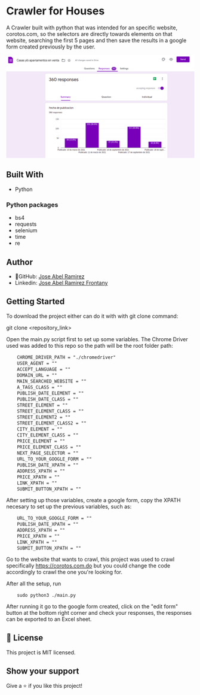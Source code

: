 # Crawler for Houses

A Crawler built with python that was intended for an specific website, corotos.com, so the selectors are directly towards elements on that website, searching the first 5 pages and then save the results in a google form created previously by the user.


![screenshot](./app_screenshot.png)



## Built With
- Python


### Python packages

- bs4
- requests
- selenium
- time
- re


## Author

- 👤GitHub: [Jose Abel Ramirez](https://github.com/jose-Abel)
- Linkedin: [Jose Abel Ramirez Frontany](https://www.linkedin.com/in/jose-abel-ramirez-frontany-7674a842/)


## Getting Started

To download the project either can do it with with git clone command:

git clone <repository_link>

Open the main.py script first to set up some variables. The Chrome Driver used was added to this repo so the path will be the root folder path:

```
	CHROME_DRIVER_PATH = "./chromedriver"
	USER_AGENT = ""
	ACCEPT_LANGUAGE = ""
	DOMAIN_URL = ""
	MAIN_SEARCHED_WEBSITE = ""
	A_TAGS_CLASS = ""
	PUBLISH_DATE_ELEMENT = ""
	PUBLISH_DATE_CLASS = ""
	STREET_ELEMENT = ""
	STREET_ELEMENT_CLASS = ""
	STREET_ELEMENT2 = ""
	STREET_ELEMENT_CLASS2 = ""
	CITY_ELEMENT = ""
	CITY_ELEMENT_CLASS = ""
	PRICE_ELEMENT = ""
	PRICE_ELEMENT_CLASS = ""
	NEXT_PAGE_SELECTOR = ""
	URL_TO_YOUR_GOOGLE_FORM = ""
	PUBLISH_DATE_XPATH = ""
	ADDRESS_XPATH = ""
	PRICE_XPATH = ""
	LINK_XPATH = ""
	SUBMIT_BUTTON_XPATH = ""
```


After setting up those variables, create a google form, copy the XPATH necesary to set up the previous variables, such as:

```
	URL_TO_YOUR_GOOGLE_FORM = ""
	PUBLISH_DATE_XPATH = ""
	ADDRESS_XPATH = ""
	PRICE_XPATH = ""
	LINK_XPATH = ""
	SUBMIT_BUTTON_XPATH = ""
```


Go to the website that wants to crawl, this project was used to crawl specifically https://corotos.com.do but you could change the code accordingly to crawl the one you're looking for.




After all the setup, run 

```
	sudo python3 ./main.py
```

After running it go to the google form created, click on the "edit form" button at the bottom right corner and check your responses, the responses can be exported to an Excel sheet.




## 📝 License

This project is MIT licensed.

## Show your support

Give a ⭐️ if you like this project!
